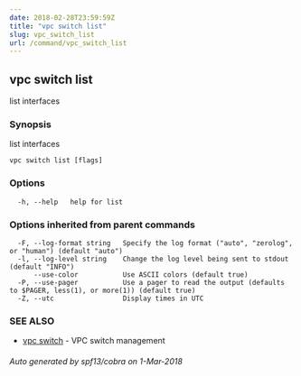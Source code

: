 ```yaml
---
date: 2018-02-28T23:59:59Z
title: "vpc switch list"
slug: vpc_switch_list
url: /command/vpc_switch_list
---
```

## vpc switch list

list interfaces

### Synopsis


list interfaces

```
vpc switch list [flags]
```

### Options

```
  -h, --help   help for list
```

### Options inherited from parent commands

```
  -F, --log-format string   Specify the log format ("auto", "zerolog", or "human") (default "auto")
  -l, --log-level string    Change the log level being sent to stdout (default "INFO")
      --use-color           Use ASCII colors (default true)
  -P, --use-pager           Use a pager to read the output (defaults to $PAGER, less(1), or more(1)) (default true)
  -Z, --utc                 Display times in UTC
```

### SEE ALSO
* [vpc switch](/command/vpc_switch)	 - VPC switch management

###### Auto generated by spf13/cobra on 1-Mar-2018

